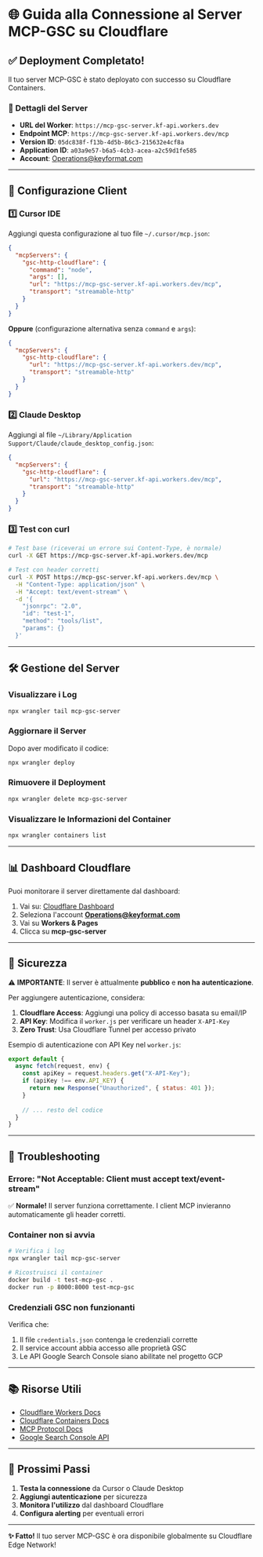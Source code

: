 # 🌐 Guida alla Connessione al Server MCP-GSC su Cloudflare

## ✅ Deployment Completato!

Il tuo server MCP-GSC è stato deployato con successo su Cloudflare Containers.

### 📍 Dettagli del Server

- **URL del Worker**: `https://mcp-gsc-server.kf-api.workers.dev`
- **Endpoint MCP**: `https://mcp-gsc-server.kf-api.workers.dev/mcp`
- **Version ID**: `05dc838f-f13b-4d5b-86c3-215632e4cf8a`
- **Application ID**: `a03a9e57-b6a5-4cb3-acea-a2c59d1fe585`
- **Account**: Operations@keyformat.com

---

## 🔧 Configurazione Client

### 1️⃣ **Cursor IDE**

Aggiungi questa configurazione al tuo file `~/.cursor/mcp.json`:

```json
{
  "mcpServers": {
    "gsc-http-cloudflare": {
      "command": "node",
      "args": [],
      "url": "https://mcp-gsc-server.kf-api.workers.dev/mcp",
      "transport": "streamable-http"
    }
  }
}
```

**Oppure** (configurazione alternativa senza `command` e `args`):

```json
{
  "mcpServers": {
    "gsc-http-cloudflare": {
      "url": "https://mcp-gsc-server.kf-api.workers.dev/mcp",
      "transport": "streamable-http"
    }
  }
}
```

### 2️⃣ **Claude Desktop**

Aggiungi al file `~/Library/Application Support/Claude/claude_desktop_config.json`:

```json
{
  "mcpServers": {
    "gsc-http-cloudflare": {
      "url": "https://mcp-gsc-server.kf-api.workers.dev/mcp",
      "transport": "streamable-http"
    }
  }
}
```

### 3️⃣ **Test con curl**

```bash
# Test base (riceverai un errore sui Content-Type, è normale)
curl -X GET https://mcp-gsc-server.kf-api.workers.dev/mcp

# Test con header corretti
curl -X POST https://mcp-gsc-server.kf-api.workers.dev/mcp \
  -H "Content-Type: application/json" \
  -H "Accept: text/event-stream" \
  -d '{
    "jsonrpc": "2.0",
    "id": "test-1",
    "method": "tools/list",
    "params": {}
  }'
```

---

## 🛠️ Gestione del Server

### Visualizzare i Log

```bash
npx wrangler tail mcp-gsc-server
```

### Aggiornare il Server

Dopo aver modificato il codice:

```bash
npx wrangler deploy
```

### Rimuovere il Deployment

```bash
npx wrangler delete mcp-gsc-server
```

### Visualizzare le Informazioni del Container

```bash
npx wrangler containers list
```

---

## 📊 Dashboard Cloudflare

Puoi monitorare il server direttamente dal dashboard:

1. Vai su: [Cloudflare Dashboard](https://dash.cloudflare.com/)
2. Seleziona l'account **Operations@keyformat.com**
3. Vai su **Workers & Pages**
4. Clicca su **mcp-gsc-server**

---

## 🔐 Sicurezza

⚠️ **IMPORTANTE**: Il server è attualmente **pubblico** e **non ha autenticazione**.

Per aggiungere autenticazione, considera:

1. **Cloudflare Access**: Aggiungi una policy di accesso basata su email/IP
2. **API Key**: Modifica il `worker.js` per verificare un header `X-API-Key`
3. **Zero Trust**: Usa Cloudflare Tunnel per accesso privato

Esempio di autenticazione con API Key nel `worker.js`:

```javascript
export default {
  async fetch(request, env) {
    const apiKey = request.headers.get("X-API-Key");
    if (apiKey !== env.API_KEY) {
      return new Response("Unauthorized", { status: 401 });
    }
    
    // ... resto del codice
  }
}
```

---

## 🐛 Troubleshooting

### Errore: "Not Acceptable: Client must accept text/event-stream"

✅ **Normale!** Il server funziona correttamente. I client MCP invieranno automaticamente gli header corretti.

### Container non si avvia

```bash
# Verifica i log
npx wrangler tail mcp-gsc-server

# Ricostruisci il container
docker build -t test-mcp-gsc .
docker run -p 8000:8000 test-mcp-gsc
```

### Credenziali GSC non funzionanti

Verifica che:
1. Il file `credentials.json` contenga le credenziali corrette
2. Il service account abbia accesso alle proprietà GSC
3. Le API Google Search Console siano abilitate nel progetto GCP

---

## 📚 Risorse Utili

- [Cloudflare Workers Docs](https://developers.cloudflare.com/workers/)
- [Cloudflare Containers Docs](https://developers.cloudflare.com/containers/)
- [MCP Protocol Docs](https://modelcontextprotocol.io/)
- [Google Search Console API](https://developers.google.com/webmaster-tools/search-console-api-original)

---

## 🎯 Prossimi Passi

1. **Testa la connessione** da Cursor o Claude Desktop
2. **Aggiungi autenticazione** per sicurezza
3. **Monitora l'utilizzo** dal dashboard Cloudflare
4. **Configura alerting** per eventuali errori

---

**✨ Fatto!** Il tuo server MCP-GSC è ora disponibile globalmente su Cloudflare Edge Network!

